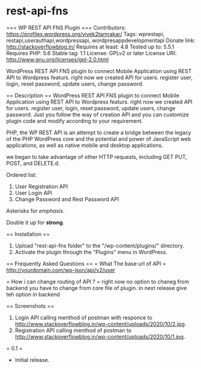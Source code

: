 # rest-api-fns
=== WP REST API FNS Plugin ===
Contributors: https://profiles.wordpress.org/vivek2tamrakar/
Tags: wprestapi, restapi,userauthapi,wordpressapi, wordpresappdevelopmentapi
Donate link: http://stackoverflowblog.in/
Requires at least: 4.8
Tested up to: 5.5.1
Requires PHP: 5.6
Stable tag: 1.1
License: GPLv2 or later
License URI: http://www.gnu.org/licenses/gpl-2.0.html

WordPress REST API FNS plugin to connect Mobile Application using REST API to Wordpress featurs. right now we created API for users.
register user, login, reset password, update users, change password. 

== Description ==
WordPress REST API FNS plugin to connect Mobile Application using REST API to Wordpress featurs. right now we created API for users.
register user, login, reset password, update users, change password. 
Just you follow the way of creation API and you can customize plugin code and modify according to your requirement.

PHP, the WP REST API is an attempt to create a bridge between the legacy of the PHP WordPress core and the potential and power of JavaScript web applications, as well as native mobile and desktop applications.

we began to take advantage of other HTTP requests, including GET PUT, POST, and DELETE.d.

Ordered list:

1. User Registration API
2. User Login API
3. Change Password and Rest Password API



Asterisks for *emphasis*.

Double it up  for **strong**.

== Installation ==
1. Upload "rest-api-fns folder" to the "/wp-content/plugins/" directory.
2. Activate the plugin through the "Plugins" menu in WordPress.

== Frequently Asked Questions ==
= What The base url of API =
http://yourdomain.com/wp-json/api/v2/user

= How i can change routing of API ? =
right now no option to chaneg from backend you have to change from core file of plugin.
in next release give teh option in backend

== Screenshots ==
1. Login API calling menthod of postman with responce to http://www.stackoverflowblog.in/wp-content/uploads/2020/10/2.jpg.
2. Registration API calling menthod of postman to http://www.stackoverflowblog.in/wp-content/uploads/2020/10/1.jpg.


= 0.1 =
* Initial release.

